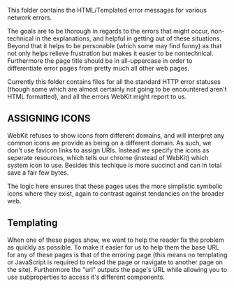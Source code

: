 This folder contains the HTML/Templated error messages for various network errors.

The goals are to be thorough in regards to the errors that might occur, non-technical in the explanations, and helpful in getting out of these situations. Beyond that it helps to be personable (which some may find funny) as that not only helps relieve frustration but makes it easier to be nontechnical. Furthermore the page title should be in all-uppercase in order to differentiate error pages from pretty much all other web pages. 

Currently this folder contains files for all the standard HTTP error statuses (though some which are almost certainly not going to be encountered aren't HTML formatted), and all the errors WebKit might report to us. 

ASSIGNING ICONS
---------------

WebKit refuses to show icons from different domains, and will interpret any common icons we provide as being on a different domain. As such, we don't use favicon links to assign URIs. Instead we specify the icons as seperate resources, which tells our chrome (instead of WebKit) which system icon to use. Besides this techique is more succinct and can in total save a fair few bytes.

The logic here ensures that these pages uses the more simplistic symbolic icons where they exist, again to contrast against tendancies on the broader web. 

Templating
----------

When one of these pages show, we want to help the reader fix the problem as quickly as possible. To make it easier for us to help them the base URL for any of these pages is that of the erroring page (this means no templating or JavaScript is required to reload the page or navigate to another page on the site). Furthermore the "url" outputs the page's URL while allowing you to use subproperties to access it's different components. 
